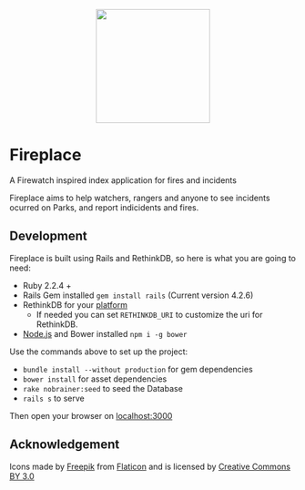 <p align="center">
<img src="http://image0.flaticon.com/icons/svg/123/123452.svg" height="200"/>
</p>

# Fireplace
A Firewatch inspired index application for fires and  incidents

Fireplace aims to help watchers, rangers and anyone to see incidents ocurred on Parks,
and report indicidents and fires.

Development
---

 Fireplace is built using Rails and RethinkDB, so here is what you are going to need:

  - Ruby 2.2.4 +
  - Rails Gem installed `gem install rails` (Current version 4.2.6)
  - RethinkDB for your [platform](https://rethinkdb.com/docs/install/)
    - If needed you can set `RETHINKDB_URI` to customize the uri for RethinkDB.
  - [Node.js](https://nodejs.org/en/download/) and Bower installed `npm i -g bower`


Use the commands above to set up the project:
 - `bundle install --without production` for gem dependencies
 - `bower install` for asset dependencies
 - `rake nobrainer:seed` to seed the Database
 - `rails s` to serve

Then open your browser on [localhost:3000](localhost:3000)


Acknowledgement
-------------

Icons made by [Freepik](http://www.freepik.com) from [Flaticon](http://www.flaticon.com) and is licensed by [Creative Commons BY 3.0](http://creativecommons.org/licenses/by/3.0/)
